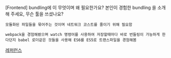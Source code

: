 <!--
파일 이름은 날짜-카테고리 (예시: 2021-03-21-network.md)
-->

[Frontend] bundling에 이 무엇이며 왜 필요한가요? 본인이 경험한 bundling 을 소개해 주세요, 무슨 툴을 쓰셨나요?


```
모듈화된 파일들을 묶어주는 것이며 네트워크 코스트를 줄이기 위해 필요함

webpack을 경험해봤으며 watch 명령어를 사용하여 저장할때마다 바로 번들링이 가능하게 한다던지 babel 로더같은 것들을 사용해 ES6를 ES5로 트랜스파일을 경험해봄
```

[레퍼런스](https://humanwater.tistory.com/2)

